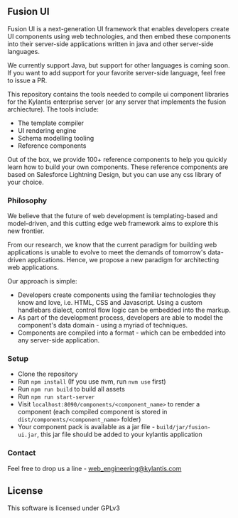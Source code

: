 
## Fusion UI

Fusion UI is a next-generation UI framework that enables developers create UI components using web technologies, and then embed these components into their server-side applications written in java and other server-side languages.

We currently support Java, but support for other languages is coming soon. If you want to add support for your favorite server-side language, feel free to issue a PR.

This repository contains the tools needed to compile ui component libraries for the Kylantis enterprise server (or any server that implements the fusion archiecture). The tools include:
- The template compiler
- UI rendering engine
- Schema modelling tooling
- Reference components

Out of the box, we provide 100+ reference components to help you quickly learn how to build your own components. These reference components are based on Salesforce Lightning Design, but you can use any css library of your choice.

### Philosophy

We believe that the future of web development is templating-based and model-driven, and this cutting edge web framework aims to explore this new frontier.

From our research, we know that the current paradigm for building web applications is unable to evolve to meet the demands of tomorrow's data-driven applications.
Hence, we propose a new paradigm for architecting web applications.

Our approach is simple:

- Developers create components using the familiar technologies they know and love, i.e. HTML, CSS and Javascript. Using a custom handlebars dialect, control flow logic can be embedded into the markup.
- As part of the development process, developers are able to model the component's data domain - using a myriad of techniques.
- Components are compiled into a format - which can be embedded into any server-side application.

### Setup
- Clone the repository
- Run `npm install` (If you use nvm, run `nvm use` first)
- Run `npm run build` to build all assets
- Run `npm run start-server`
- Visit `localhost:8090/components/<component_name>` to render a component (each compiled component is stored in `dist/components/<component_name>` folder)
- Your component pack is available as a jar file - `build/jar/fusion-ui.jar`, this jar file should be added to your kylantis application

### Contact
Feel free to drop us a line - web_engineering@kylantis.com

## License
This software is licensed under GPLv3

